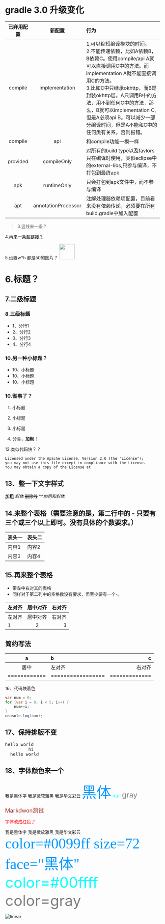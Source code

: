 # gradle 3.0 升级变化

|已弃用配置|新配置|行为|
|:------:  |:------:|:-|
|compile|implementation|1.可以缩短编译模块的时间。<br>2.不能传递依赖，比如A依赖B，B依赖C。使用compile/api A就可以直接调用C中的方法。而implementation A就不能直接调用C的方法。<br>3.比如C中只继承okhttp，而B是封装okhttp层，A只调用B中的方法，用不到任何C中的方法，那么，B就可以implementation C,但是A必须api B。可以减少一部分编译时间，但是A不能和C中的任何类有关系，否则报错。|
|compile|api|和compile功能一模一样|
|provided|compileOnly|对所有的build type以及favlors只在编译时使用，类似eclipse中的external-libs,只参与编译，不打包到最终apk|
|apk|runtimeOnly|只会打包到apk文件中，而不参与编译|
|apt|annotationProcessor|注解处理器依赖项配置，目前看来没有依赖传递，必须要在所有build.gradle中加入配置|

> 3.竖线来一条？

4.再来一条[超链接？][1]

5.设置w*h 都是50的图片？ <img width="50" height=“50” src="http://pic27.nipic.com/20130305/9252150_153617685375_2.jpg"></img>

# 6.标题？
## 7.二级标题
### 8.三级标题
- 1、分行1
- 2、分行2
- 3、分行3
- 4、分行4

### 10.另一种小标题？
* 10、小标题
* 10、小标题
* 10、小标题


### 10.省事了？
1. 小标题
2. 小标题
3. 小标题

11. 分类，**加粗！**

12.类似代码块？？
```
Licensed under the Apache License, Version 2.0 (the "License");
you may not use this file except in compliance with the License.
You may obtain a copy of the License at
```

## 13、整一下文字样式
**加粗**
_斜体_
~~删除线~~
**_加粗和斜体_


## 14.来整个表格（需要注意的是，第二行中的 - 只要有三个或三个以上即可。没有具体的个数要求。）
|表头一|表头二|
|------|---|
|内容1|内容2|
|内容3|内容4|

## 15.再来整个表格
- 带左中右对其的表格
- 同样对于第二列中的空格数没有要求，但至少要有一个-。


|左对齐|居中对齐|右对齐|
|:-    |:------:|-:|
|左对齐|居中对齐|右对齐|
|1|2|3|

## 简约写法
a  | b | c  
:-:|:- |-:
    居中    |     左对齐      |   右对齐    
============|=================|=============

16、代码块着色
```java
var num = 0;
for (var i = 0; i < 5; i++) {
    num+=i;
}
console.log(num);
```

## 17、保持排版不变
<pre>
hello world 
         hi
  hello world 
</pre>

## 18、字体颜色来一个

<font face="黑体">我是黑体字</font>
<font face="微软雅黑">我是微软雅黑</font>
<font face="STCAIYUN">我是华文彩云</font>
<font color=#0099ff size=12 face="黑体">黑体</font>
<font color=#00ffff size=3>null</font>
<font color=gray size=5>gray</font>

<font color=#A52A2A size=4 >Markdwon测试</font>

<font color=#FF0000>  字体改成红色了 </font>   


<font face="黑体">我是黑体字</font>
<font face="微软雅黑">我是微软雅黑</font>
<font face="STCAIYUN">我是华文彩云</font>
<font color=#0099ff size=7 face="黑体">color=#0099ff size=72 face="黑体"</font>
<font color=#00ffff size=72>color=#00ffff</font>
<font color=gray size=72>color=gray</font>


![linear](http://pic27.nipic.com/20130305/9252150_153617685375_2.jpg)





[1]:https://www.baidu.com
